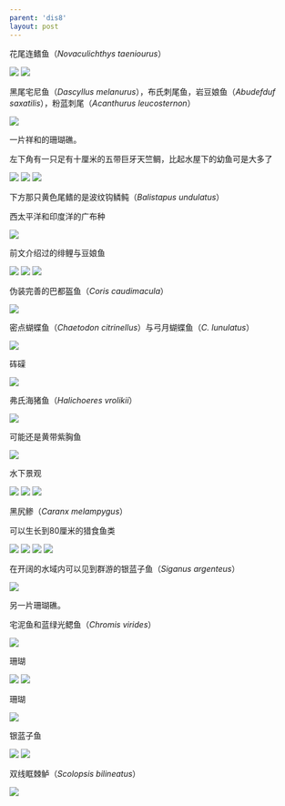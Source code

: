 ```yaml
---
parent: 'dis8'
layout: post
---
```


花尾连鳍鱼（<i>Novaculichthys taeniourus</i>）

<img class='disc' src='https://i.postimg.cc/XN9q3tDy/181.jpg'>

<img class='disc' src='https://i.postimg.cc/QxbMK1D8/182.jpg'>

黑尾宅尼鱼（<i>Dascyllus melanurus</i>），布氏刺尾鱼，岩豆娘鱼（<i>Abudefduf saxatilis</i>），粉蓝刺尾（<i>Acanthurus leucosternon</i>）

<img class='disc' src='https://i.postimg.cc/xTYCdgWp/183.jpg'>

一片祥和的珊瑚礁。

左下角有一只足有十厘米的五带巨牙天竺鲷，比起水屋下的幼鱼可是大多了

<img class='disc' src='https://i.postimg.cc/vZZZrT8W/184.jpg'>

<img class='disc' src='https://i.postimg.cc/pdgVMBfZ/185.jpg'>

<img class='disc' src='https://i.postimg.cc/3xfJnhWz/186.jpg'>

下方那只黄色尾鳍的是波纹钩鳞鲀（<i>Balistapus undulatus</i>）

西太平洋和印度洋的广布种

<img class='disc' src='https://i.postimg.cc/R03CYYHh/187.jpg'>

前文介绍过的绯鲤与豆娘鱼

<img class='disc' src='https://i.postimg.cc/XJdjjyx0/188.jpg'>

<img class='disc' src='https://i.postimg.cc/zvNJVXPH/189.jpg'>

<img class='disc' src='https://i.postimg.cc/brRqbcKC/190.jpg'>

伪装完善的巴都盔鱼（<i>Coris caudimacula</i>）

<img class='disc' src='https://i.postimg.cc/MZ06gVv7/191.jpg'>

密点蝴蝶鱼（<i>Chaetodon citrinellus</i>）与弓月蝴蝶鱼（<i>C. lunulatus</i>）

<img class='disc' src='https://i.postimg.cc/GhcLRtyZ/192.jpg'>

砗磲

<img class='disc' src='https://i.postimg.cc/dt4qVFRD/193.jpg'>

弗氏海猪鱼（<i>Halichoeres vrolikii</i>）

<img class='disc' src='https://i.postimg.cc/zGvqLQp7/194.jpg'>

可能还是黄带紫胸鱼

<img class='disc' src='https://i.postimg.cc/htYcV05B/195.jpg'>

水下景观

<img class='disc' src='https://i.postimg.cc/jjJKcJpJ/196.jpg'>

<img class='disc' src='https://i.postimg.cc/mDf45g4p/197.jpg'>

<img class='disc' src='https://i.postimg.cc/tT3bQGCq/198.jpg'>

黑尻鲹（<i>Caranx melampygus</i>）

可以生长到80厘米的猎食鱼类

<img class='disc' src='https://i.postimg.cc/WzsvsYhM/199.jpg'>

<img class='disc' src='https://i.postimg.cc/FzGQzbLw/200.jpg'>

<img class='disc' src='https://i.postimg.cc/sfJzTzNK/201.jpg'>

<img class='disc' src='https://i.postimg.cc/TY76X9GD/202.jpg'>

在开阔的水域内可以见到群游的银蓝子鱼（<i>Siganus argenteus</i>）

<img class='disc' src='https://i.postimg.cc/NffcVVht/203.jpg'>

另一片珊瑚礁。

宅泥鱼和蓝绿光鳃鱼（<i>Chromis virides</i>）

<img class='disc' src='https://i.postimg.cc/L8JM4160/204.jpg'>

珊瑚

<img class='disc' src='https://i.postimg.cc/C1gy4rCW/205.jpg'>

<img class='disc' src='https://i.postimg.cc/P50nC5Cf/206.jpg'>

珊瑚

<img class='disc' src='https://i.postimg.cc/G2JWgPq9/207.jpg'>

银蓝子鱼

<img class='disc' src='https://i.postimg.cc/43tkVRc6/208.jpg'>

<img class='disc' src='https://i.postimg.cc/cCxVpKbh/209.jpg'>

双线眶棘鲈（<i>Scolopsis bilineatus</i>）

<img class='disc' src='https://i.postimg.cc/Wz5QTNRv/210.jpg'>
